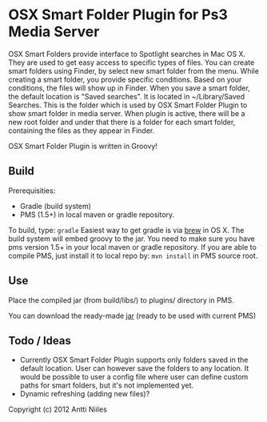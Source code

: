 # OSX Smart Folder Plugin for Ps3 Media Server

OSX Smart Folders provide interface to Spotlight searches in Mac OS X. They are used to get easy access to specific types of files. 
You can create smart folders using Finder, by select new smart folder from the menu. While creating a  smart folder, you provide specific conditions. Based on your conditions, the files will show up in Finder.
When you save a smart folder, the default location is "Saved searches". It is located in ~/Library/Saved Searches. This is the folder which is used by OSX Smart Folder Plugin to show smart folder in media server. 
When plugin is active, there will be a new root folder and under that there is a folder for each smart folder, containing the files as they appear in Finder.

OSX Smart Folder Plugin is written in Groovy!

## Build
Prerequisities:
   * Gradle (build system)
   * PMS (1.5+) in local maven or gradle repository. 

To build, type: ``gradle``
Easiest way to get gradle is via [brew](http://mxcl.github.com/homebrew/) in OS X.
The build system will embed groovy to the jar.
You need to make sure you have pms version 1.5+ in your local maven or gradle repository. If you are able to compile PMS, just install it to local repo by: ``mvn install`` in PMS source root.
  
## Use
Place the compiled jar (from build/libs/) to plugins/ directory in PMS. 

You can download the ready-made [jar](http://www.displayofpatience.net/files/osxsmartfolders-jar-with-groovy-1.0.0.jar) (ready to be used with current PMS)

## Todo / Ideas
  * Currently OSX Smart Folder Plugin supports only folders saved in the default location. User can however save the folders to any location. It would be possible to user a config file where user can define custom paths for smart folders, but it's not implemented yet.
  * Dynamic refreshing (adding new files)?

Copyright (c) 2012 Antti Niiles